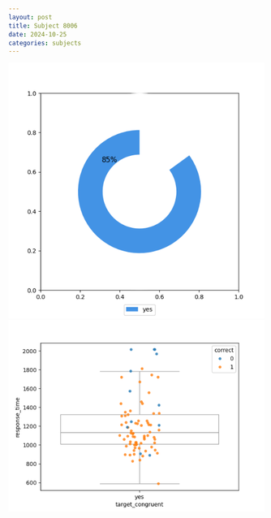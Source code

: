 ```yaml
---
layout: post
title: Subject 8006
date: 2024-10-25
categories: subjects
---
```


![](data/8006/run-2/8006_accuracy_target_congruence.png)
![](data/8006/run-2/8006_rt_congruence.png)
